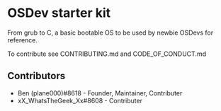 # OSDev starter kit

From grub to C, a basic bootable OS to be used by newbie OSDevs for reference.

To contribute see CONTRIBUTING.md and CODE_OF_CONDUCT.md

## Contributors
- Ben (plane000)#8618 - Founder, Maintainer, Contributer
- xX_WhatsTheGeek_Xx#8608 - Contributer
